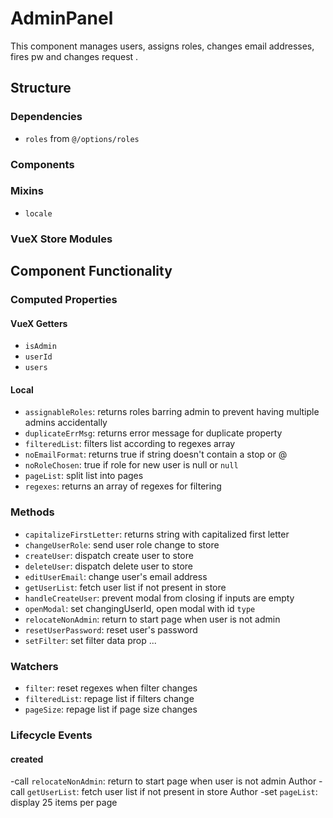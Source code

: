 AdminPanel
===============

This component manages users, assigns roles, changes email addresses, fires pw and changes request .

## Structure

### Dependencies

- `roles` from `@/options/roles`

### Components

### Mixins
- `locale`

### VueX Store Modules

Component Functionality
---------

### Computed Properties
#### VueX Getters
- `isAdmin`
- `userId`
- `users`

#### Local
- `assignableRoles`: returns roles barring admin to prevent having multiple admins accidentally
- `duplicateErrMsg`: returns error message for duplicate property
- `filteredList`: filters list according to regexes array
- `noEmailFormat`: returns true if string doesn't contain a stop or @
- `noRoleChosen`: true if role for new user is null or `null`
- `pageList`: split list into pages
- `regexes`: returns an array of regexes for filtering

### Methods
- `capitalizeFirstLetter`: returns string with capitalized first letter
- `changeUserRole`: send user role change to store 
- `createUser`: dispatch create user to store 
- `deleteUser`: dispatch delete user to store 
- `editUserEmail`: change user's email address
- `getUserList`: fetch user list if not present in store 
- `handleCreateUser`: prevent modal from closing if inputs are empty 
- `openModal`: set changingUserId, open modal with id `type`
- `relocateNonAdmin`: return to start page when user is not admin
- `resetUserPassword`: reset user's password
- `setFilter`: set filter data prop 
  ...

### Watchers
- `filter`: reset regexes when filter changes
- `filteredList`: repage list if filters change
- `pageSize`: repage list if page size changes 

### Lifecycle Events

#### created
-call `relocateNonAdmin`: return to start page when user is not admin Author
-call `getUserList`: fetch user list if not present in store Author
-set `pageList`: display 25 items per page
